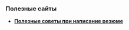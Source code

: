 ### Полезные сайты
- **<a href="http://lifehacker.ru/2015/04/07/33-lajfhaka-dlya-rezyume/">Полезные советы при написание резюме</a>**
